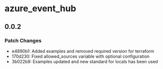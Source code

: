 # azure_event_hub

## 0.0.2

### Patch Changes

- e4890b1: Added examples and removed required version for terraform
- 170d230: Fixed allowed_sources variable with optional configuration
- 3b022b9: Examples updated and new standard for locals has been used
